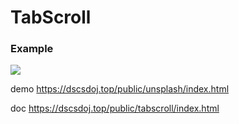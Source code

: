 # TabScroll

### Example

<img src="https://s2.ax1x.com/2019/03/08/kzHJq1.gif">

demo 
https://dscsdoj.top/public/unsplash/index.html

doc 
https://dscsdoj.top/public/tabscroll/index.html 